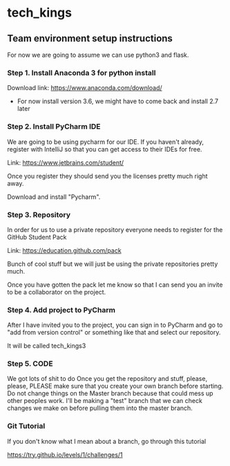 # tech_kings
## Team environment setup instructions
For now we are going to assume we can use python3 and flask.

### Step 1. Install Anaconda 3 for python install
Download link: https://www.anaconda.com/download/
- For now install version 3.6, we might have to come back and install 2.7 later

### Step 2. Install PyCharm IDE
We are going to be using pycharm for our IDE.  If you haven't already, register with IntelliJ so that you can get access 
to their IDEs for free.

Link: https://www.jetbrains.com/student/

Once you register they should send you the licenses pretty much right away.

Download and install "Pycharm".

### Step 3. Repository
In order for us to use a private repository everyone needs to register for the GitHub Student Pack

Link: https://education.github.com/pack

Bunch of cool stuff but we will just be using the private repositories pretty much.

Once you have gotten the pack let me know so that I can send you an invite to be a collaborator on the project.

### Step 4. Add project to PyCharm
After I have invited you to the project, you can sign in to PyCharm and go to "add from version control" or something
like that and select our repository. 

It will be called tech_kings3

### Step 5. CODE
We got lots of shit to do
Once you get the repository and stuff, please, please, PLEASE make sure that you create your own branch before starting.
Do not change things on the Master branch because that could mess up other peoples work.  I'll be making a "test" 
branch that we can check changes we make on before pulling them into the master branch. 

### Git Tutorial
If you don't know what I mean about a branch, go through this tutorial

https://try.github.io/levels/1/challenges/1